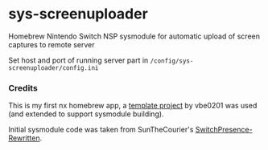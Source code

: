 # sys-screenuploader

Homebrew Nintendo Switch NSP sysmodule for automatic upload of screen captures to remote server

Set host and port of running server part in `/config/sys-screenuploader/config.ini`

### Credits
This is my first nx homebrew app, a [template project](https://github.com/vbe0201/libnx-template/) by vbe0201 was used (and extended to support sysmodule building).

Initial sysmodule code was taken from SunTheCourier's  [SwitchPresence-Rewritten](https://github.com/SunTheCourier/SwitchPresence-Rewritten).